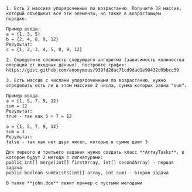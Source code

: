 ﻿	1. Есть 2 массива упорядоченных по возрастанию. Получите 3й массив, который объединит все эти элементы, но также в возрастающем
	порядке.

    Пример ввода:
    a = {1, 3, 5}
    b = {2, 4, 8, 9, 12}
    Результат:
    c = {1, 2, 3, 4, 5, 8, 9, 12}

    2. Определите сложность следующего алгоритма (зависимость количества операций от входных данных), постройте график:
	https://gist.github.com/anonymous/939fd2dac71cd9dad1e90432d9bbcc59

    3. Есть массив с числами упорядоченными по возрастанию, нужно определить есть ли в этом массиве 2 числа, сумма которых равна "sum".

    Пример ввода:
	a = {1, 5, 7, 9, 12}
    sum = 12
    Результат:
    true - так как 5 + 7 = 12

    a = {1, 5, 7, 9, 12}
    sum = 3
    Результат:
    false - так как нет двух чисел, которые в сумме дают 3
	
	Для первого и третьего задания нужно создать класс **ArrayTasks**, в котором будут 2 метода с сигнатурами:
	public int[] merge(int[] firstArray, int[] secondArray) - первая задача
	public boolean sumExists(int[] array, int sum) - вторая задача
	
	В папке **john.doe** лежит пример с пустыми методами